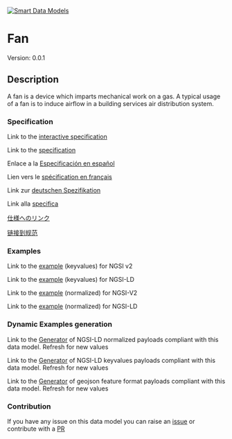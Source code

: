 [![Smart Data Models](https://smartdatamodels.org/wp-content/uploads/2022/01/SmartDataModels_logo.png "Logo")](https://smartdatamodels.org)
# Fan
Version: 0.0.1

## Description 

A fan is a device which imparts mechanical work on a gas. A typical usage of a fan is to induce airflow in a building services air distribution system.
### Specification

Link to the [interactive specification](https://swagger.lab.fiware.org/?url=https://smart-data-models.github.io/dataModel.S4BLDG/Fan/swagger.yaml)

Link to the [specification](https://github.com/smart-data-models/dataModel.S4BLDG/blob/master/Fan/doc/spec.md)

Enlace a la [Especificación en español](https://github.com/smart-data-models/dataModel.S4BLDG/blob/master/Fan/doc/spec_ES.md)

Lien vers le [spécification en français](https://github.com/smart-data-models/dataModel.S4BLDG/blob/master/Fan/doc/spec_FR.md)

Link zur [deutschen Spezifikation](https://github.com/smart-data-models/dataModel.S4BLDG/blob/master/Fan/doc/spec_DE.md)

Link alla [specifica](https://github.com/smart-data-models/dataModel.S4BLDG/blob/master/Fan/doc/spec_IT.md)

[仕様へのリンク](https://github.com/smart-data-models/dataModel.S4BLDG/blob/master/Fan/doc/spec_JA.md)

[链接到规范](https://github.com/smart-data-models/dataModel.S4BLDG/blob/master/Fan/doc/spec_ZH.md)
### Examples

Link to the [example](https://smart-data-models.github.io/dataModel.S4BLDG/Fan/examples/example.json) (keyvalues) for NGSI v2

Link to the [example](https://smart-data-models.github.io/dataModel.S4BLDG/Fan/examples/example.jsonld) (keyvalues) for NGSI-LD

Link to the [example](https://smart-data-models.github.io/dataModel.S4BLDG/Fan/examples/example-normalized.json) (normalized) for NGSI-V2

Link to the [example](https://smart-data-models.github.io/dataModel.S4BLDG/Fan/examples/example-normalized.jsonld) (normalized) for NGSI-LD
### Dynamic Examples generation

Link to the [Generator](https://smartdatamodels.org/extra/ngsi-ld_generator.php?schemaUrl=https://raw.githubusercontent.com/smart-data-models/dataModel.S4BLDG/master/Fan/schema.json&email=info@smartdatamodels.org) of NGSI-LD normalized payloads compliant with this data model. Refresh for new values

Link to the [Generator](https://smartdatamodels.org/extra/ngsi-ld_generator_keyvalues.php?schemaUrl=https://raw.githubusercontent.com/smart-data-models/dataModel.S4BLDG/master/Fan/schema.json&email=info@smartdatamodels.org) of NGSI-LD keyvalues payloads compliant with this data model. Refresh for new values

Link to the [Generator](https://smartdatamodels.org/extra/geojson_features_generator.php?schemaUrl=https://raw.githubusercontent.com/smart-data-models/dataModel.S4BLDG/master/Fan/schema.json&email=info@smartdatamodels.org) of geojson feature format payloads compliant with this data model. Refresh for new values
### Contribution

 If you have any issue on this data model you can raise an [issue](https://github.com/smart-data-models/dataModel.S4BLDG/issues)  or contribute with a [PR](https://github.com/smart-data-models/dataModel.S4BLDG/pulls)